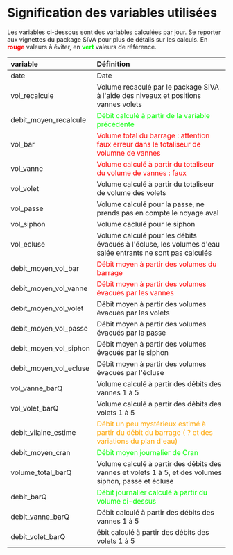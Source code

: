 # Signification des variables utilisées


Les variables ci-dessous sont des variables calculées par jour. Se reporter aux vignettes du package SIVA 
pour plus de détails sur les calculs. En <span style="color:red"> **rouge** </span> valeurs à éviter, en 
<span style="color:Lime">**vert** </span> valeurs de référence.


|variable               | Définition |
|:----------------------|:-------------------------------------------------------------------------|
|date                   | Date |
|vol_recalcule          | Volume recaculé par le package SIVA à l'aide des niveaux et positions vannes volets |
|debit_moyen_recalcule  | <span style="color:Lime">Débit calculé à partir de la variable précédente</span> |
|vol_bar                | <span style="color:red">Volume total du barrage : attention faux erreur dans le totaliseur de volumne de vannes</span> |
|vol_vanne              | <span style="color:red">Volume calculé à partir du totaliseur du volume de vannes : faux</span> |
|vol_volet              | Volume calculé à partir du totaliseur de volume des volets |
|vol_passe              | Volume calculé pour la passe, ne prends pas en compte le noyage aval |
|vol_siphon             | Volume caclulé pour le siphon |
|vol_ecluse             | Volume calculé pour les débits évacués à l'écluse, les volumes d'eau salée entrants ne sont pas calculés |
|debit_moyen_vol_bar    | <span style="color:red">Débit moyen à partir des volumes du barrage</span> |
|debit_moyen_vol_vanne  | <span style="color:red">Débit moyen à partir des volumes évacués par les vannes </span> |
|debit_moyen_vol_volet  | Débit moyen à partir des volumes évacués par les volets |
|debit_moyen_vol_passe  | Débit moyen à partir des volumes évacués par la passe |
|debit_moyen_vol_siphon | Débit moyen à partir des volumes évacués par le siphon |
|debit_moyen_vol_ecluse | Débit moyen à partir des volumes évacués par l'écluse |
|vol_vanne_barQ         | Volume calculé à partir des débits des vannes 1 à 5 |
|vol_volet_barQ         | Volume calculé à partir des débits des volets 1 à 5 |
|debit_vilaine_estime   | <span style="color:orange">Débit un peu mystérieux estimé à partir du débit du barrage ( ? et des variations du plan d'eau) </span>  |
|debit_moyen_cran       | <span style="color:Lime">Débit moyen journalier de Cran</span> |
|volume_total_barQ      | Volume calculé à partir des débits des vannes et volets 1 à 5, et des volumes siphon, passe et écluse |
|debit_barQ             | <span style="color:Lime">Débit journalier calculé à partir du volume ci-dessus </span> |
|debit_vanne_barQ       | Débit calculé à partir des débits des vannes 1 à 5 |
|debit_volet_barQ       | ébit calculé à partir des débits des volets 1 à 5 |